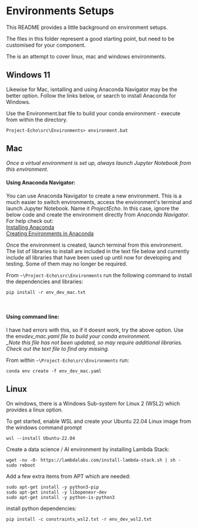 # Environments Setups

This README provides a little background on environment setups.

The files in this folder represent a good starting point, but need to be customised for your component.

The is an attempt to cover linux, mac and windows environments.

## Windows 11

Likewise for Mac, isntalling and using Anaconda Navigator may be the better option. Follow the links below, or search to install Anaconda for Windows.

Use the Environment.bat file to build your conda environment - execute from within the directory.

```
Project-Echo\src\Environments> environment.bat
```

## Mac

_Once a virtual environment is set up, always launch Jupyter Notebook from this environment._

#### Using Anaconda Navigator:

You can use Anaconda Navigator to create a new environment. This is a much easier to switch environments, access the environment's terminal and launch Jupyter Notebook. Name it _ProjectEcho_. In this case, ignore the below code and create the environment directly from _Anaconda Navigator_. For help check out:  
[Installing Anaconda](https://docs.anaconda.com/free/navigator/install/)  
[Creating Environments in Anaconda](https://docs.anaconda.com/free/navigator/tutorials/manage-environments/)

Once the environment is created, launch terminal from this environment. The list of libraries to install are included in the text file below and currently include all libraries that have been used up until now for developing and testing. Some of them may no longer be required.

From `~\Project-Echo\src\Environments` run the following command to install the dependencies and libraries:

```
pip install -r env_dev_mac.txt
```

<br/>

#### Using command line:

I have had errors with this, so if it doesnt work, try the above option. Use the env*dev_mac.yaml file to build your conda environment.  
\_Note this file has not been updated, so may require additional libraries. Check out the text file to find any missing.*

From within `~\Project-Echo\src\Environments` run:

```
conda env create -f env_dev_mac.yaml
```

## Linux

On windows, there is a Windows Sub-system for Linux 2 (WSL2) which provides a linux option.

To get started, enable WSL and create your Ubuntu 22.04 Linux image from the windows command prompt

```
wsl --install Ubuntu-22.04
```

Create a data science / AI environment by installing Lambda Stack:

```
wget -nv -O- https://lambdalabs.com/install-lambda-stack.sh | sh -
sudo reboot
```

Add a few extra items from APT which are needed:

```
sudo apt-get install -y python3-pip
sudo apt-get install -y libopenexr-dev
sudo apt-get install -y python-is-python3
```

install python dependencies:

```
pip install -c constraints_wsl2.txt -r env_dev_wsl2.txt
```
